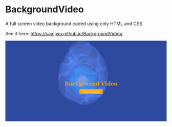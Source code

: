 # BackgroundVideo

A full screen video background coded using only HTML and CSS

See it here: https://samjwu.github.io/BackgroundVideo/

![backgroundvideo](backgroundvideo.PNG)

